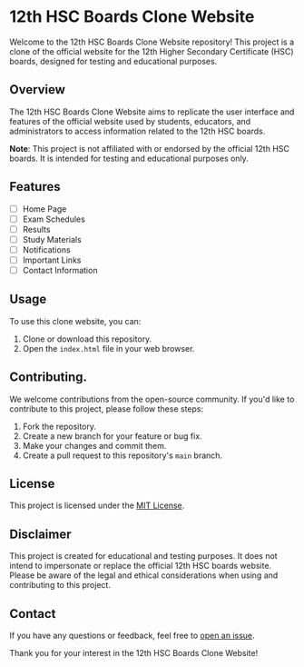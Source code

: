 # 12th HSC Boards Clone Website

Welcome to the 12th HSC Boards Clone Website repository! This project is a clone of the official website for the 12th Higher Secondary Certificate (HSC) boards, designed for testing and educational purposes.

## Overview

The 12th HSC Boards Clone Website aims to replicate the user interface and features of the official website used by students, educators, and administrators to access information related to the 12th HSC boards.

**Note**: This project is not affiliated with or endorsed by the official 12th HSC boards. It is intended for testing and educational purposes only.

## Features

- [ ] Home Page
- [ ] Exam Schedules
- [ ] Results
- [ ] Study Materials
- [ ] Notifications
- [ ] Important Links
- [ ] Contact Information

## Usage

To use this clone website, you can:

1. Clone or download this repository.
2. Open the `index.html` file in your web browser.

## Contributing.

We welcome contributions from the open-source community. If you'd like to contribute to this project, please follow these steps:

1. Fork the repository.
2. Create a new branch for your feature or bug fix.
3. Make your changes and commit them.
4. Create a pull request to this repository's `main` branch.

## License

This project is licensed under the [MIT License](LICENSE).

## Disclaimer

This project is created for educational and testing purposes. It does not intend to impersonate or replace the official 12th HSC boards website. Please be aware of the legal and ethical considerations when using and contributing to this project.

## Contact

If you have any questions or feedback, feel free to [open an issue](https://github.com/yourusername/12th-hsc-boards-clone/issues).

Thank you for your interest in the 12th HSC Boards Clone Website!
